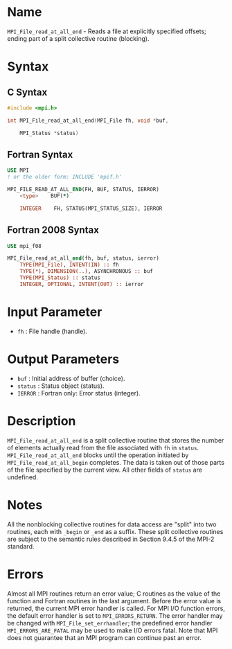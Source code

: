 # Name

`MPI_File_read_at_all_end` - Reads a file at explicitly specified
offsets; ending part of a split collective routine (blocking).

# Syntax

## C Syntax

```c
#include <mpi.h>

int MPI_File_read_at_all_end(MPI_File fh, void *buf,

    MPI_Status *status)
```

## Fortran Syntax

```fortran
USE MPI
! or the older form: INCLUDE 'mpif.h'

MPI_FILE_READ_AT_ALL_END(FH, BUF, STATUS, IERROR)
    <type>    BUF(*)

    INTEGER    FH, STATUS(MPI_STATUS_SIZE), IERROR
```

## Fortran 2008 Syntax

```fortran
USE mpi_f08

MPI_File_read_at_all_end(fh, buf, status, ierror)
    TYPE(MPI_File), INTENT(IN) :: fh
    TYPE(*), DIMENSION(..), ASYNCHRONOUS :: buf
    TYPE(MPI_Status) :: status
    INTEGER, OPTIONAL, INTENT(OUT) :: ierror
```


# Input Parameter

* `fh` : File handle (handle).

# Output Parameters

* `buf` : Initial address of buffer (choice).
* `status` : Status object (status).
* `IERROR` : Fortran only: Error status (integer).

# Description

`MPI_File_read_at_all_end` is a split collective routine that stores the
number of elements actually read from the file associated with `fh` in
`status`. `MPI_File_read_at_all_end` blocks until the operation initiated
by `MPI_File_read_at_all_begin` completes. The data is taken out of those
parts of the file specified by the current view. All other fields of
`status` are undefined.

# Notes

All the nonblocking collective routines for data access are "split"
into two routines, each with `_begin` or `_end` as a suffix. These split
collective routines are subject to the semantic rules described in
Section 9.4.5 of the MPI-2 standard.

# Errors

Almost all MPI routines return an error value; C routines as the value
of the function and Fortran routines in the last argument.
Before the error value is returned, the current MPI error handler is
called. For MPI I/O function errors, the default error handler is set to
`MPI_ERRORS_RETURN`. The error handler may be changed with
`MPI_File_set_errhandler`; the predefined error handler
`MPI_ERRORS_ARE_FATAL` may be used to make I/O errors fatal. Note that MPI
does not guarantee that an MPI program can continue past an error.
